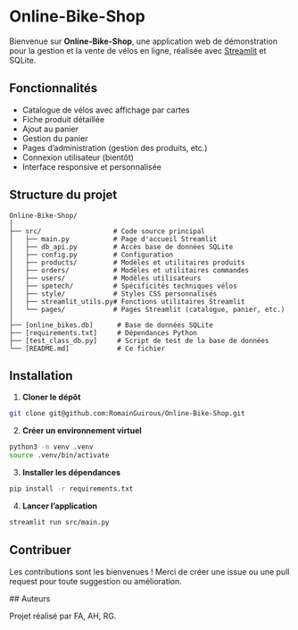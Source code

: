 # Online-Bike-Shop

Bienvenue sur **Online-Bike-Shop**, une application web de démonstration pour la gestion et la vente de vélos en ligne, réalisée avec [Streamlit](https://streamlit.io/) et SQLite.

## Fonctionnalités

- Catalogue de vélos avec affichage par cartes
- Fiche produit détaillée
- Ajout au panier
- Gestion du panier
- Pages d’administration (gestion des produits, etc.)
- Connexion utilisateur (bientôt)
- Interface responsive et personnalisée

## Structure du projet

```
Online-Bike-Shop/
│
├── src/                  # Code source principal
│   ├── main.py           # Page d'accueil Streamlit
│   ├── db_api.py         # Accès base de données SQLite
│   ├── config.py         # Configuration
│   ├── products/         # Modèles et utilitaires produits
│   ├── orders/           # Modèles et utilitaires commandes
│   ├── users/            # Modèles utilisateurs
│   ├── spetech/          # Spécificités techniques vélos
│   ├── style/            # Styles CSS personnalisés
│   ├── streamlit_utils.py# Fonctions utilitaires Streamlit
│   └── pages/            # Pages Streamlit (catalogue, panier, etc.)
│
├── [online_bikes.db]      # Base de données SQLite
├── [requirements.txt]     # Dépendances Python
├── [test_class_db.py]     # Script de test de la base de données
└── [README.md]            # Ce fichier
```


## Installation

1. **Cloner le dépôt**
```sh
git clone git@github.com:RomainGuirous/Online-Bike-Shop.git
```
2. **Créer un environnement virtuel**
```sh
python3 -m venv .venv
source .venv/bin/activate
```
3. **Installer les dépendances**
```sh
pip install -r requirements.txt
```
4. **Lancer l’application**
```sh
streamlit run src/main.py
```
## Contribuer
Les contributions sont les bienvenues !
Merci de créer une issue ou une pull request pour toute suggestion ou amélioration.

## Auteurs

Projet réalisé par FA, AH, RG. 